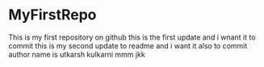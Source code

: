 # MyFirstRepo
This is my first repository on github
this is the first update and i wnant it to commit
this is my second update to readme and i want it also to commit 
author name is utkarsh kulkarni
mmm
jkk